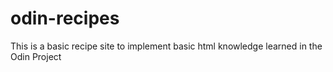 # odin-recipes
This is a basic recipe site to implement basic html knowledge learned in the Odin Project